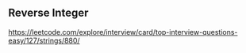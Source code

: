 ## Reverse Integer
https://leetcode.com/explore/interview/card/top-interview-questions-easy/127/strings/880/
